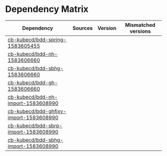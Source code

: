 # Dependency Matrix

Dependency | Sources | Version | Mismatched versions
---------- | ------- | ------- | -------------------
[cb-kubecd/bdd-spring-1583605455](https://github.com/cb-kubecd/bdd-spring-1583605455.git) |  | []() | 
[cb-kubecd/bdd-nh-1583606660](https://github.com/cb-kubecd/bdd-nh-1583606660.git) |  | []() | 
[cb-kubecd/bdd-sbhg-1583606660](https://github.com/cb-kubecd/bdd-sbhg-1583606660.git) |  | []() | 
[cb-kubecd/bdd-gh-1583606660](https://github.com/cb-kubecd/bdd-gh-1583606660.git) |  | []() | 
[cb-kubecd/bdd-nh-import-1583608990](https://github.com/cb-kubecd/bdd-nh-import-1583608990.git) |  | []() | 
[cb-kubecd/bdd-ghfjxy-import-1583608990](https://github.com/cb-kubecd/bdd-ghfjxy-import-1583608990.git) |  | []() | 
[cb-kubecd/bdd-sbrp-import-1583608990](https://github.com/cb-kubecd/bdd-sbrp-import-1583608990.git) |  | []() | 
[cb-kubecd/bdd-sbhg-import-1583608990](https://github.com/cb-kubecd/bdd-sbhg-import-1583608990.git) |  | []() | 
